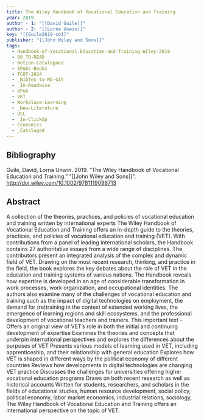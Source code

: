 ```yaml
---
title: The Wiley Handbook of Vocational Education and Training
year: 2019
author - 1: "[[David Guile]]"
author - 2: "[[Lorna Unwin]]"
key: "[[Guile2019-co]]"
publisher: "[[John Wiley and Sons]]"
tags:
  - Handbook-of-Vocational-Education-and-Training-Wiley-2019
  - 00_TO-READ
  - Notion-Catalogued
  - EPubs-Books
  - TCOT-2024
  - _BibTex-to-MD-Git
  - _In-Readwise
  - ePub
  - VET
  - Workplace-Learning
  - _New-Literature
  - UCL
  - _In-ClickUp
  - Economics
  - _Cataloged
---
```


## Bibliography
Guile, David, Lorna Unwin. 2019. “The Wiley Handbook of Vocational Education and Training.” "[[John Wiley and Sons]]". http://doi.wiley.com/10.1002/9781119098713

## Abstract
A collection of the theories, practices, and policies of vocational education and training written by international experts The Wiley Handbook of Vocational Education and Training offers an in-depth guide to the theories, practices, and policies of vocational education and training (VET). With contributions from a panel of leading international scholars, the Handbook contains 27 authoritative essays from a wide range of disciplines. The contributors present an integrated analysis of the complex and dynamic field of VET. Drawing on the most recent research, thinking, and practice in the field, the book explores the key debates about the role of VET in the education and training systems of various nations. The Handbook reveals how expertise is developed in an age of considerable transformation in work processes, work organization, and occupational identities. The authors also examine many of the challenges of vocational education and training such as the impact of digital technologies on employment, the demand for (re)training in the context of extended working lives, the emergence of learning regions and skill ecosystems, and the professional development of vocational teachers and trainers. This important text -  Offers an original view of VET’s role in both the initial and continuing development of expertise Examines the theories and concepts that underpin international perspectives and explores the differences about the purposes of VET Presents various models of learning used in VET, including apprenticeship, and their relationship with general education Explores how VET is shaped in different ways by the political economy of different countries Reviews how developments in digital technologies are changing VET practice Discusses the challenges for universities offering higher vocational education programs Draws on both recent research as well as historical accounts Written for students, researchers, and scholars in the fields of educational studies, human resource development, social policy, political economy, labor market economics, industrial relations, sociology, The Wiley Handbook of Vocational Education and Training offers an international perspective on the topic of VET.